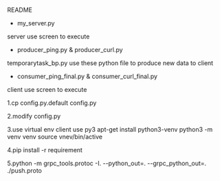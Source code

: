 README

* my_server.py

server use screen to execute


* producer_ping.py & producer_curl.py

temporarytask_bp.py use these python file to  produce new data to client 


* consumer_ping_final.py & consumer_curl_final.py

client use screen to execute

1.cp config.py.default config.py

2.modify config.py

3.use virtual env
client use py3
apt-get install python3-venv
python3 -m venv venv
source vnev/bin/active

4.pip install -r requirement 

5.python -m grpc_tools.protoc -I. --python_out=. --grpc_python_out=. ./push.proto

